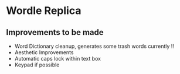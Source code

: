 # Wordle Replica

## Improvements to be made
- Word Dictionary cleanup, generates some trash words currently !!
- Aesthetic Improvements
- Automatic caps lock within text box
- Keypad if possible
